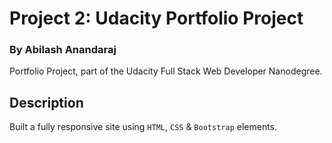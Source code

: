 # Project 2: Udacity Portfolio Project

### By Abilash Anandaraj

Portfolio Project, part of the Udacity Full Stack Web Developer
Nanodegree.

## Description

Built a fully responsive site using `HTML`, `CSS` & `Bootstrap` elements.